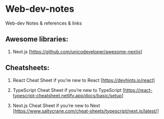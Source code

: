 # Web-dev-notes
Web-dev Notes &amp; references &amp; links

## Awesome libraries:

1. Next.js
[https://github.com/unicodeveloper/awesome-nextjs]

## Cheatsheets:

1. React Cheat Sheet if you’re new to React
[https://devhints.io/react]

2. TypeScript Cheat Sheet if you’re new to TypeScript
[https://react-typescript-cheatsheet.netlify.app/docs/basic/setup]

3. Next.js Cheat Sheet if you’re new to Next
[https://www.saltycrane.com/cheat-sheets/typescript/next.js/latest/]
